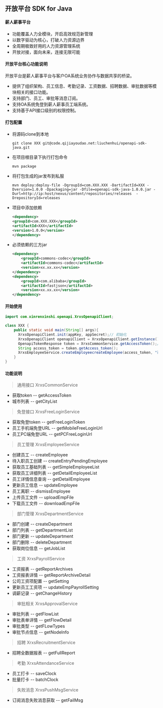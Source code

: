 ## 开放平台 SDK for Java

#### 薪人薪事平台
 - 功能覆盖人力全模块，开启高效规范新管理
 - 以数字驱动为核心，打破人力资源边界
 - 全周期极致好用的人力资源管理系统
 - 开放对接，面向未来，连接无限可能
 
#### 开放平台核心功能说明
开放平台是薪人薪事平台与客户OA系统业务协作与数据共享的桥梁。

- 提供了组织架构、员工信息、考勤记录、工资数据、招聘数据、审批数据等模块相关的接口功能。
- 支持部门、员工、审批等消息订阅。
- 支持OA系统免登到薪人薪事员工端系统。
- 支持基于API接口级别的权限控制。

#### 打包配置
- 将源码clone到本地  
	```text
	git clone XXX git@code.qijiayoudao.net:liuchenhui/openapi-sdk-java.git
	```
- 在项目根目录下执行打包命令   
	```text
	mvn package
	```
- 将打包生成的jar发布到私服   
	```text
	mvn deploy:deploy-file -DgroupId=com.XXX.XXX -DartifactId=XXX -Dversion=1.0.0 -Dpackaging=jar -Dfile=openapi-sdk-java-1.0.0.jar -Durl=http://ip:host/nexus/content/repositories/releases  -DrepositoryId=releases
	```
- 项目中添加依赖
	```xml
	<dependency>
    <groupId>com.XXX.XXX</groupId>
    <artifactId>XXX</artifactId>
    <version>1.0.0</version>
	</dependency>
	```
- 必须依赖的三方jar
	```xml
	<dependency>
	    <groupId>commons-codec</groupId>
	    <artifactId>commons-codec</artifactId>
	    <version>xx.xx.xx</version>
	</dependency>
	<dependency>
	    <groupId>com.alibaba</groupId>
	    <artifactId>fastjson</artifactId>
	    <version>xx.xx.xx</version>
	</dependency>
	```
#### 开始使用
```java
import com.xinrenxinshi.openapi.XrxsOpenapiClient;  

class XXX {
    public static void main(String[] args){
      XrxsOpenapiClient.init(appKey, appSecret);// 初始化
      XrxsOpenapiClient openapiClient = XrxsOpenapiClient.getInstance(); // 获取XrxsOpenapiClient实例
      OpenapiTokenResponse token = XrxsCommonService.getAccessToken();// 获取token，建议这里对token做缓存处理
      String access_token = token.getAccess_token();
      XrxsEmployeeService.createEmployeecreateEmployee(access_token, "薪人薪事", "130xxxxxxxx", HireTypeEnum.OFFICIAL, map, "2019-11-11");// 创建员工，其他接口调用类似
    }
}
```
#### 功能说明
> 通用接口 XrxsCommonService
- 获取token -- getAccessToken
- 城市列表 -- getCityList
> 免登接口 XrxsFreeLoginService
- 获取免登token -- getFreeLoginToken
- 员工手机端免登URL -- getMobileFreeLoginUrl
- 员工PC端免登URL -- getPCFreeLoginUrl
> 员工管理 XrxsEmployeeService
- 创建员工 -- createEmployee
- 待入职员工创建 -- createEntryPendingEmployee
- 获取员工基础列表 -- getSimpleEmployeeList
- 获取员工详细列表 -- getDetailEmployeeList
- 员工详情信息查询 -- getDetailEmployee
- 更新员工信息 -- updateEmployee
- 员工离职 -- dismissEmployee
- 上传员工文件 -- uploadEmpFile
- 下载员工文件 -- downloadEmpFile
> 部门管理 XrxsDepartmentService
- 部门创建 -- createDepartment
- 部门列表 -- getDepartmentList
- 部门更新 -- updateDepartment
- 部门删除 -- deleteDepartment
- 获取岗位信息 -- getJobList
> 工资 XrxsPayrollService
- 工资报表 -- getReportArchives
- 工资报表详情 -- getReportArchiveDetail
- 公司工资项配置 -- getSetting
- 更新员工工资项 -- updateEmpPayrollSetting
- 调薪记录 -- getChangeHistory
> 审批相关 XrxsApprovalService  
- 审批列表 -- getFlowList
- 审批表单详情 -- getFlowDetail
- 审批类型 -- getFLowTypes
- 审批节点信息 -- getNodeInfo
> 招聘 XrxsRecruitmentService
- 招聘全数据报表 -- getFullReport
> 考勤 XrxsAttendanceService
- 员工打卡 -- saveClock
- 批量打卡 -- batchClock
> 失败消息 XrxsPushMsgService
- 订阅消息失败消息获取 -- getFailMsg
